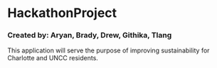 # HackathonProject

### Created by: Aryan, Brady, Drew, Githika, Tlang
This application will serve the purpose of improving sustainability for Charlotte and UNCC residents.

